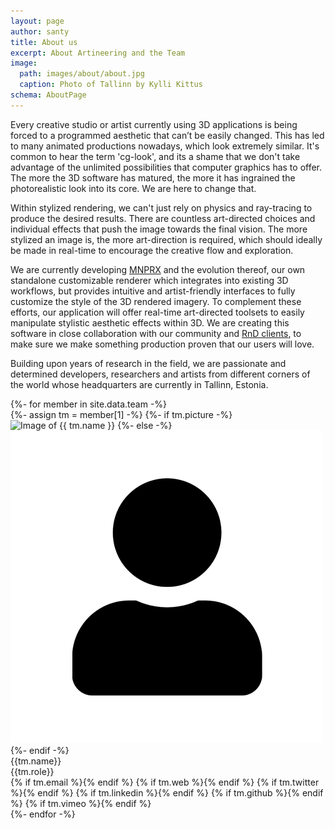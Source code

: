 ```yaml
---
layout: page
author: santy
title: About us
excerpt: About Artineering and the Team
image:
  path: images/about/about.jpg
  caption: Photo of Tallinn by Kylli Kittus
schema: AboutPage
---
```


Every creative studio or artist currently using 3D applications is being forced to a programmed aesthetic that can’t be easily changed. This has led to many animated productions nowadays, which look extremely similar. It's common to hear the term 'cg-look', and its a shame that we don't take advantage of the unlimited possibilities that computer graphics has to offer. The more the 3D software has matured, the more it has ingrained the photorealistic look into its core. We are here to change that.

Within stylized rendering, we can't just rely on physics and ray-tracing to produce the desired results. There are countless art-directed choices and individual effects that push the image towards the final vision. The more stylized an image is, the more art-direction is required, which should ideally be made in real-time to encourage the creative flow and exploration.

We are currently developing [MNPRX](/projects/MNPRX/) and the evolution thereof, our own standalone customizable renderer which integrates into existing 3D workflows, but provides intuitive and artist-friendly interfaces to fully customize the style of the 3D rendered imagery. To complement these efforts, our application will offer real-time art-directed toolsets to easily manipulate stylistic aesthetic effects within 3D. We are creating this software in close collaboration with our community and [RnD clients](/services), to make sure we make something production proven that our users will love.  

Building upon years of research in the field, we are passionate and determined developers, researchers and artists from different corners of the world whose headquarters are currently in Tallinn, Estonia.

<div class="aio-team">
  {%- for member in site.data.team -%}
    <div class="aio-team-member">
      {%- assign tm = member[1] -%}
        {%- if tm.picture -%}
          <img src="/images/about/team/{{tm.picture}}" alt="Image of {{ tm.name }}">
        {%- else -%}
          <img src="/images/about/team/member.png" alt="Image of {{ tm.name }} coming soon">
        {%- endif -%}
        <div class="aio-team-name">{{tm.name}}</div>
        <div class="aio-team-role">{{tm.role}}</div>
        <div class="aio-team-social">
          {% if tm.email %}<a href="mailto:{{ tm.email }}" title="Email {{ tm.name }}" target="_top"><i class="fas fa-paper-plane fa-lg"></i></a>{% endif %}
          {% if tm.web %}<a href="{{ tm.web }}" title="{{ tm.name }} on the web" target="_blank"><i class="fas fa-globe-europe fa-lg"></i></a>{% endif %}
          {% if tm.twitter %}<a href="https://twitter.com/{{ tm.twitter }}" title="{{ tm.name }} on Twitter" target="_blank"><i class="fab fa-twitter-square fa-lg"></i></a>{% endif %}
          {% if tm.linkedin %}<a href="https://linkedin.com/in/{{ tm.linkedin }}" title="{{ tm.name }} on LinkedIn" target="_blank"><i class="fab fa-linkedin fa-lg"></i></a>{% endif %}
          {% if tm.github %}<a href="https://github.com/{{ tm.github }}" title="{{ tm.name}} on Github" target="_blank"><i class="fab fa-github-square fa-lg"></i></a>{% endif %}
          {% if tm.vimeo %}<a href="https://vimeo.com/{{ tm.vimeo }}" title="{{ tm.name}} on Vimeo" target="_blank"><i class="fab fa-vimeo-square fa-lg"></i></a>{% endif %}
        </div>
      </div>
  {%- endfor -%}
</div>
